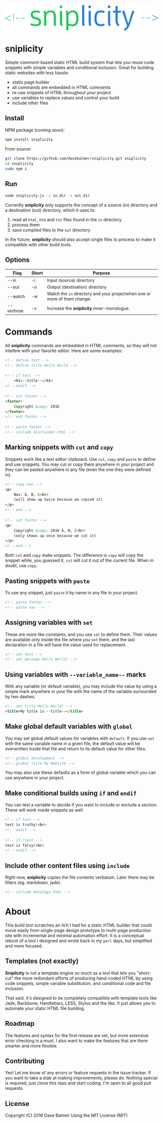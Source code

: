 ![Logo](sniplicity.png)

# sniplicity

Simple comment-based static HTML build system that lets you reuse code snippets with simple variables and conditional inclusion. Great for building static websites with less hassle.

- static page builder
- all commands are embedded in HTML comments
- re-use snippets of HTML throughout your project
- use variables to replace values and control your build
- include other files

## Install

NPM package (coming soon):

```sh
npm install sniplicity
```

From source:

```sh
git clone https://github.com/davebalmer/sniplicity.git sniplicity
cd sniplicity
sudo npm i
```

## Run

```sh
node sniplicity.js -i in_dir -o out_dir
```

Currently **sniplicity** only supports the concept of a source (in) directory and a destination (out) directory, which it uses to:

1. read all `html`, `htm` and `txt` files found in the `in` directory
2. process them
3. save compiled files to the `out` directory

In the future, **sniplicity** should also accept single files to process to make it compatible with other build tools.

## Options

| Flag | Short | Purpose |
|------|-------|---------|
| --in | -i | Input (source) directory |
| --out | -o | Output (destination) directory |
| --watch | -w | Watch the `in` directory and your projectwhen one or more of them change.
| --verbose | -v | Increase the **sniplicity** inner-monologue. |

# Commands

All **sniplicity** commands are embedded in HTML comments, so they will not intefere with your favorite editor. Here are some examples:

```html
<!-- define test -->
<!-- define title Hello World -->

<!-- if test -->
	<h1>--title--</h1>
<!-- endif -->

<!-- cut footer -->
<footer>
	Copyright &copy; 2016
</footer>
<!-- end footer -->

<!-- paste footer -->
<!-- include disclaimer.html -->
```

## Marking snippets with `cut` and `copy`

Snippets work like a text editor clipboard. Use `cut`, `copy` and `paste` to define and use snippets. You may cut or copy them anywhere in your project and they can be pasted anywhere in any file (even the one they were defined in).

```html
<!-- copy nav -->
<p>
	Nav: A, B, C<br>
	(will show up twice because we copied it)
</p>
<!-- end -->

<!-- cut footer -->
<p>
	Copyright &copy; 2016 A, B, C<br>
	(only shows up once because we cut it)
</p>
<!-- end -->
```

Both `cut` and `copy` make snippets. The
difference is `copy` will copy the snippet while, you guessed it, 
`cut` will cut it out of the current file. When in doubt, use `copy`.

## Pasting snippets with `paste`

To use any snippet, just `paste` it by name in any file in your project.

```html
<!-- paste footer -->
<!-- paste nav -->
```

## Assigning variables with `set`

These are more like constants, and you use `set` to define them. Their values are available only inside the file where you `set` them, and the last declaration in a file will have the value used for replacement.

```html
<!-- set test -->
<!-- set message Hello World! -->
```

## Using variables with `--variable_name--` marks

With any variable (or default variable), you may include the value by using a simple mark anywhere in your file with the name of the variable surrounded by two dashes.

```html
<!-- set title Hello World! -->
<title>My title is --title--</title>
```

## Make global default variables with `global`

You may set global default values for variables with `default`. If you use `set` with the same variable name in a given file, the default value will be overwritten inside that file and return to its default value for other files.

```html
<!-- global development -->
<!-- global title My Website -->
```

You may also use these defaults as a form of global variable which you can use anywhere in your project.

## Make conditional builds using `if` and `endif`

You can test a variable to decide if you want to include or exclude
a section. These will work inside snippets as well.

```html
<!-- if test -->
test is truthy!<br>
<!-- endif -->

<!-- if !test -->
test is falsy!<br>
<!-- endif -->
```

## Include other content files using `include`

Right now, **sniplicity** copies the file contents verbatum. Later there may
be filters (eg. markdown, jade).

```html
<!-- include metatags.html -->
```

# About

This build tool scratches an itch I had for a static HTML builder that could move easily from single-page design prototype to multi-page production site with incremental and minimal automation effort. It is a conceptual reboot of a tool I designed and wrote back in my `perl` days, but simplified and more focused.

## Templates (not exactly)

**Sniplicity** is not a template engine so much as a tool that lets you "short-cut" the more redundant efforts of producing hand-coded HTML by using code snippets, simple variable substitution, and conditional code and file inclusion.

That said, it's designed to be completely compatible with template tools like Jade, Backbone, Handlebars, LESS, Stylus and the like. It just allows you to automate your static HTML file building.

## Roadmap

The features and syntax for the first release are set, but more extensive error checking is a must. I also want to make the features that are there smarter and more flexible.

## Contributing

Yes! Let me know of any errors or feature requests in the issue tracker. If you want to take a stab at making improvements, please do. Nothing special is required, just clone this repo and start coding. I'm open to all good pull requests.

## License

Copyright (C) 2016 Dave Balmer
Using the MIT License (MIT)
